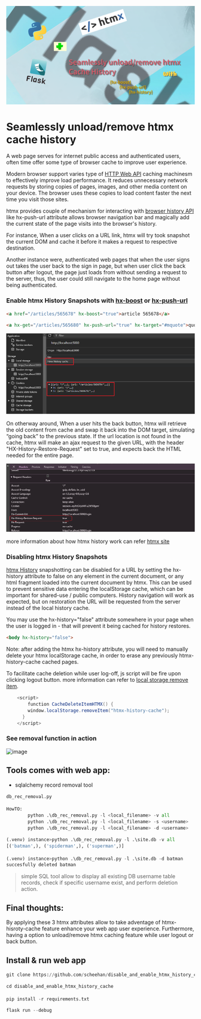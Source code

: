 [![image](/images/howtounloadhtmxhistory.png)](https://youtu.be/Tc64QmkXpqo)

# Seamlessly unload/remove htmx cache history

A web page serves for internet public access and authenticated users, often time offer some type of browser cache to improve user experience.  

Modern browser support varies type of [HTTP Web API][4] caching machinesm to effectively improve load performance. It reduces unnecessary network requests by storing copies of pages, images, and other media content on your device. The browser uses these copies to load content faster the next time you visit those sites. 

htmx provides couple of mechanism for interacting with [browser history API][1] like hx-push-url attribute allows browser navigation bar and magically add the current state of the page visits into the browser's history.  

For instance, When a user clicks on a URL link, htmx will try took snapshot the current DOM and cache it before it makes a request to respective destination. 

Another instance were, authenticated web pages that when the user signs out takes the user back to the sign in page, 
but when user click the back button after logout, the page just loads from without sending a request to the server, 
thus, the user could still navigate to the home page without being authenticated.

### Enable htmx History Snapshots with [hx-boost][6] or [hx-push-url][5]

```html
<a href="/articles/565678" hx-boost="true">article 565678</a>
```

```html
<a hx-get="/articles/565680" hx-push-url="true" hx-target="#mquote">quote</a>
```

![image](/images/htmx-cache-local-storage.png)

On otherway around, When a user hits the back button, htmx will retrieve the old content from cache and swap it back into the DOM target, simulating “going back” to the previous state. 
If the url location is not found in the cache, htmx will make an ajax request to the given URL, with the header "HX-History-Restore-Request" set to true, and expects back the HTML needed for the entire page. 

![image](/images/restore-request-header.png)

more information about how htmx history work can refer [htmx site][2]

### Disabling htmx History Snapshots

[htmx History][3] snapshotting can be disabled for a URL by setting the hx-history attribute to false on any element in the current document, or any html fragment loaded into the current document by htmx. This can be used to prevent sensitive data entering the localStorage cache, which can be important for shared-use / public computers. History navigation will work as expected, but on restoration the URL will be requested from the server instead of the local history cache.

You may use the hx-history="false" attribute somewhere in your page when the user is logged in - that will prevent it being cached for history restores. 

```html
<body hx-history="false">
```

Note:
after adding the htmx hx-history attribute, you will need to manually delete your htmx localStorage cache, in order to erase any previously htmx-history-cache cached pages. 

To facilitate cache deletion while user log-off, js script will be fire upon clicking logout button. more information can refer to [local storage remove item][7].

```java
    <script>
        function CacheDeleteItemHTMX() {
        window.localStorage.removeItem("htmx-history-cache");
      }
    </script>
```
### See removal function in action
![image](/images/log-off.gif)

## Tools comes with web app:

-  sqlalchemy record removal tool

```python
db_rec_removal.py

HowTO:
        python .\db_rec_removal.py -l <local_filename> -v all           // view all username records
        python .\db_rec_removal.py -l <local_filename> -s <username>    // show matched username record; if no matched record return None
        python .\db_rec_removal.py -l <local_filename> -d <username>    // delete matched username record
```

```python
(.venv) instance>python .\db_rec_removal.py -l .\site.db -v all
[('batman',), ('spiderman',), ('superman',)]

(.venv) instance>python .\db_rec_removal.py -l .\site.db -d batman
succesfully deleted batman
```

> simple SQL tool allow to display all existing DB username table records, check if specific username exist, and perform deletion action.


## Final thoughts:

By applying these 3 htmx attributes allow to take adventage of htmx-hisroty-cache feature enhance your web app user experience.
Furthermore, having a option to unload/remove htmx caching feature while user logout or back button.


## Install & run web app

```python
git clone https://github.com/scheehan/disable_and_enable_htmx_history_cache.git
```

```python
cd disable_and_enable_htmx_history_cache

pip install -r requirements.txt
```
```python
flask run --debug
```

[1]: https://developer.mozilla.org/en-US/docs/Web/API/History_API
[2]: https://htmx.org/docs/#history
[3]: https://htmx.org/docs/#disabling-history-snapshots
[4]: https://developer.mozilla.org/en-US/docs/Web/API/Cache
[5]: https://htmx.org/attributes/hx-push-url/
[6]: https://htmx.org/attributes/hx-boost/
[7]: https://developer.mozilla.org/en-US/docs/Web/API/Storage/removeItem
